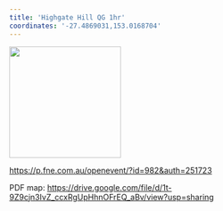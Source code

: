 ```yaml
---
title: 'Highgate Hill QG 1hr'
coordinates: '-27.4869031,153.0168704'
---
```

<img src="https://doc-0o-08-mymaps.googleusercontent.com/untrusted/hostedimage/o2fbn585vcrt3ao71o6a0j9c34/7v0t9dql3maitm2jrt5hlsdb2g/1688363100000/3_qa3g-a-HBcK3YBy6L69UtbaCxl2qxF/*/6ACtvi-FfB2jAgu4PIkNwjI8QpBQaeY8BzrssCjuMh7INUOtqE5guvaWH8lwM-iYGqipxCixJWE1xEMfSKOeBsjJkz8flH9z4UtT0joX12Y8PwhFWX-s2V-L3vg4b9sybLxhn3PKpKraQYFhgFzqEhZyHI21TVvRJJvjyOUAm5SWRZpm246nG1HFmqPrwdYXWqvwZHg?session=0&fife" height="200" width="auto" />

https://p.fne.com.au/openevent/?id=982&auth=251723

PDF map: https://drive.google.com/file/d/1t-9Z9cjn3IvZ_ccxRgUpHhnOFrEQ_aBv/view?usp=sharing
